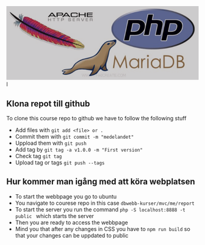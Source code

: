 
![MVC Image](public/img/mvc.png)
l
## Klona repot till github
To clone this course repo to github we have to follow the following stuff

- Add files with `git add <file> or .`
- Commit them with `git commit -m "medelandet"`
- Uppload them with `git push`
- Add tag by `git tag -a v1.0.0 -m "First version"`
- Check tag `git tag`
- Upload tag or tags `git push --tags`

## Hur kommer man igång med att köra webplatsen
- To start the webbpage you go to ubuntu
- You navigate to courese repo in this case `dbwebb-kurser/mvc/me/report`
- To start the server you run the command ` php -S localhost:8888 -t public  ` which starts the server
- Then you are ready to access the webbpage
- Mind you that after any changes in CSS you have to `npm run build` so that your changes can be uppdated to public